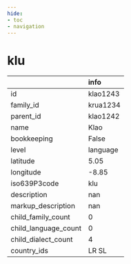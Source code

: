 ```yaml
---
hide:
- toc
- navigation
---
```

# klu
|                      | info     |
|:---------------------|:---------|
| id                   | klao1243 |
| family_id            | krua1234 |
| parent_id            | klao1242 |
| name                 | Klao     |
| bookkeeping          | False    |
| level                | language |
| latitude             | 5.05     |
| longitude            | -8.85    |
| iso639P3code         | klu      |
| description          | nan      |
| markup_description   | nan      |
| child_family_count   | 0        |
| child_language_count | 0        |
| child_dialect_count  | 4        |
| country_ids          | LR SL    |